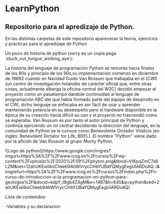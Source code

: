 # LearnPython
## Repositorio para el apredizaje de Python.
<p>En las distintas carpetas de este repositorio apareceran la teoria, ejercicios y practicas para el apredizaje de Python </br>
</p>
<p> Un poco de historia de python (sorry es un copia pega :stuck_out_tongue_winking_eye:): </p>
<p>
La historia del lenguaje de programación Python se remonta hacia finales de los 80s y principio de los 90s,su implementación comenzó en diciembre de 19892​ cuando en Navidad Guido Van Rossum que trabajaba en el (CWI) (un centro de investigación holandés de carácter oficial que, entre otras cosas, actualmente alberga la oficina central del W3C) decidió empezar el proyecto como un pasatiempo dándole continuidad al lenguaje de programación ABC del que había formado parte del equipo de desarrollo en el CWI,​ dicho lenguaje se enfocaba en ser fácil de usar y aprender manteniendo potencia en su desempeño pero el hardware disponible en la época de su creación hacía difícil su uso y el proyecto no trascendió como se esperaba. Van Rossum es por tanto el autor principal de Python y continúa ejerciendo un rol central decidiendo la dirección del lenguaje, en la comunidad de Python se le conoce como Benevolente Dictador Vitalicio (en inglés: Benevolent Dictator for Life, BDFL). El nombre "Python" viene dado por la afición de Van Rossum al grupo Monty Python.
</p>
![Logo de python](https://www.google.com/imgres?imgurl=https%3A%2F%2Fwww.icog.es%2Fcursos%2Fwp-content%2Fuploads%2F2020%2F09%2Fphyton.png&tbnid=VIKpqZmC7s6LZM&vet=12ahUKEwiIkoChkeb9AhWVrycCHbYUBaYQMygEegUIARDoAQ..i&imgrefurl=https%3A%2F%2Fwww.icog.es%2Fcursos%2Findex.php%2Fii-curso-de-introduccion-a-la-programacion-en-python-para-geologos%2F&docid=kdpY_t8gb4Z4gM&w=1487&h=645&q=python&ved=2ahUKEwiIkoChkeb9AhWVrycCHbYUBaYQMygEegUIARDoAQ)

<p>Lista de contenidos:</p>
-Variables y su declaracion